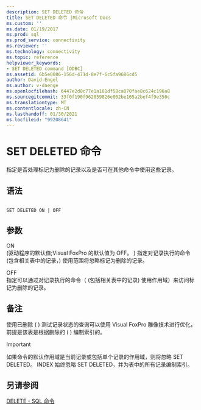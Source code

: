 ```yaml
---
description: SET DELETED 命令
title: SET DELETED 命令 |Microsoft Docs
ms.custom: ''
ms.date: 01/19/2017
ms.prod: sql
ms.prod_service: connectivity
ms.reviewer: ''
ms.technology: connectivity
ms.topic: reference
helpviewer_keywords:
- SET DELETED command [ODBC]
ms.assetid: 6b5e0086-156d-471d-8e7f-6c5fa9686cd5
author: David-Engel
ms.author: v-daenge
ms.openlocfilehash: 6447e2d0c77e1a161df58ca070fae8c624c196a8
ms.sourcegitcommit: 33f0f190f962059826e002be165a2bef4f9e350c
ms.translationtype: MT
ms.contentlocale: zh-CN
ms.lasthandoff: 01/30/2021
ms.locfileid: "99208641"
---
```

# <a name="set-deleted-command"></a>SET DELETED 命令
指定是否处理标记为删除的记录以及是否可在其他命令中使用这些记录。  
  
## <a name="syntax"></a>语法  
  
```  
  
SET DELETED ON | OFF  
```  
  
## <a name="arguments"></a>参数  
 ON  
  (驱动程序的默认值;Visual FoxPro 的默认值为 OFF。 ) 指定对记录执行的命令 (包含相关表中的记录，) 使用范围将忽略标记为删除的记录。  
  
 OFF  
 指定可以通过对记录执行的命令（ (包括相关表中的记录) 使用作用域）来访问标记为删除的记录。  
  
## <a name="remarks"></a>备注  
 使用已删除 ( ) 测试记录状态的查询可以使用 Visual FoxPro 雕像技术进行优化，前提是该表是根据删除的 ( ) 编制索引的。  
  
> [!IMPORTANT]  
>  如果命令的默认作用域是当前记录或包括单个记录的作用域，则将忽略 SET DELETED。 INDEX 始终忽略 SET DELETED，并为表中的所有记录编制索引。  
  
## <a name="see-also"></a>另请参阅  
 [DELETE - SQL 命令](../../odbc/microsoft/delete-sql-command.md)
